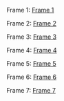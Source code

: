 Frame 1:
[Frame 1](DynamicFrame-01.jpg)

Frame 2:
[Frame 2](StaticFrame-02.jpg)

Frame 3:
[Frame 3](Logo-03.jpg)

Frame 4:
[Frame 4](Elysium-04.jpg)

Frame 5:
[Frame 5](captions.csv)

Frame 6:
[Frame 6](Elysium_whitelist.txt)

Frame 7:
[Frame 7](Subscribe-07.jpg)
